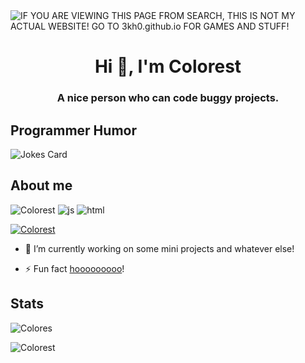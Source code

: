 <img alt="IF YOU ARE VIEWING THIS PAGE FROM SEARCH, THIS IS NOT MY ACTUAL WEBSITE! GO TO 3kh0.github.io FOR GAMES AND STUFF!" src="https://readme-typing-svg.herokuapp.com?vCenter=true&lines=Hello!+I+am+Colorest!;A+Coder.;">
<h1 align="center">Hi 👋, I'm Colorest</h1>
<h3 align="center">A nice person who can code buggy projects.</h3>
<h2>Programmer Humor</h2>
<img src="https://readme-jokes.vercel.app/api" alt="Jokes Card" />
<h2>About me</h2>
<p align="left"> 
  <img src="https://komarev.com/ghpvc/?username=Colorest&label=Profile Visitors&color=001eff&style=flat" alt="Colorest" />
  <img src="https://img.shields.io/badge/Knows-JavaScript-blue/?logo=javascript&logoColor=warning&color=yellow" alt="js">
  <img src="https://img.shields.io/badge/Knows-HTML-blue/?logo=html5&logoColor=warning&color=orange" alt="html">
  
<p align="left"> <a href="https://github.com/ryo-ma/github-profile-trophy"><img src="https://github-profile-trophy.vercel.app/?username=Colorest&no-frame=trueno-bg=true" alt="Colorest" /></a> </p>

- 🔭 I’m currently working on some mini projects and whatever else!

- ⚡ Fun fact [hooooooooo](https://hooooooooo.com/)!


<h2 align="left">Stats</h2>

<p><img  src="https://github-readme-stats.vercel.app/api/top-langs?username=Colorest&show_icons=true&theme=dark&locale=en&langs_count=10&layout=compact" alt="Colores" /></p>
<p><img src="https://github-readme-streak-stats.herokuapp.com/?user=Colorest&theme=dark" alt="Colorest" /></p><br>
  </html>

</html>
